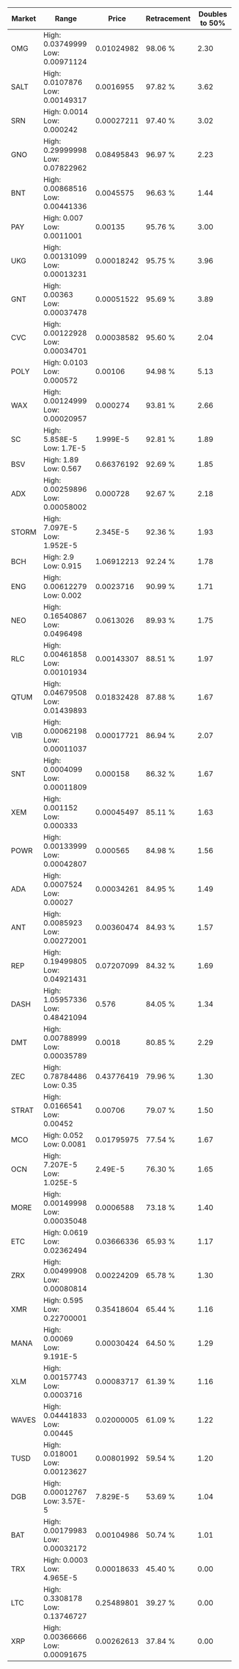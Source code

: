 | Market | Range | Price| Retracement | Doubles to 50% |
| --- | --- | --- | --- | --- |
| OMG | High: 0.03749999<br />Low: 0.00971124 | 0.01024982 | 98.06 % | 2.30 |
| SALT | High: 0.0107876<br />Low: 0.00149317 | 0.0016955 | 97.82 % | 3.62 |
| SRN | High: 0.0014<br />Low: 0.000242 | 0.00027211 | 97.40 % | 3.02 |
| GNO | High: 0.29999998<br />Low: 0.07822962 | 0.08495843 | 96.97 % | 2.23 |
| BNT | High: 0.00868516<br />Low: 0.00441336 | 0.0045575 | 96.63 % | 1.44 |
| PAY | High: 0.007<br />Low: 0.0011001 | 0.00135 | 95.76 % | 3.00 |
| UKG | High: 0.00131099<br />Low: 0.00013231 | 0.00018242 | 95.75 % | 3.96 |
| GNT | High: 0.00363<br />Low: 0.00037478 | 0.00051522 | 95.69 % | 3.89 |
| CVC | High: 0.00122928<br />Low: 0.00034701 | 0.00038582 | 95.60 % | 2.04 |
| POLY | High: 0.0103<br />Low: 0.000572 | 0.00106 | 94.98 % | 5.13 |
| WAX | High: 0.00124999<br />Low: 0.00020957 | 0.000274 | 93.81 % | 2.66 |
| SC | High: 5.858E-5<br />Low: 1.7E-5 | 1.999E-5 | 92.81 % | 1.89 |
| BSV | High: 1.89<br />Low: 0.567 | 0.66376192 | 92.69 % | 1.85 |
| ADX | High: 0.00259896<br />Low: 0.00058002 | 0.000728 | 92.67 % | 2.18 |
| STORM | High: 7.097E-5<br />Low: 1.952E-5 | 2.345E-5 | 92.36 % | 1.93 |
| BCH | High: 2.9<br />Low: 0.915 | 1.06912213 | 92.24 % | 1.78 |
| ENG | High: 0.00612279<br />Low: 0.002 | 0.0023716 | 90.99 % | 1.71 |
| NEO | High: 0.16540867<br />Low: 0.0496498 | 0.0613026 | 89.93 % | 1.75 |
| RLC | High: 0.00461858<br />Low: 0.00101934 | 0.00143307 | 88.51 % | 1.97 |
| QTUM | High: 0.04679508<br />Low: 0.01439893 | 0.01832428 | 87.88 % | 1.67 |
| VIB | High: 0.00062198<br />Low: 0.00011037 | 0.00017721 | 86.94 % | 2.07 |
| SNT | High: 0.0004099<br />Low: 0.00011809 | 0.000158 | 86.32 % | 1.67 |
| XEM | High: 0.001152<br />Low: 0.000333 | 0.00045497 | 85.11 % | 1.63 |
| POWR | High: 0.00133999<br />Low: 0.00042807 | 0.000565 | 84.98 % | 1.56 |
| ADA | High: 0.0007524<br />Low: 0.00027 | 0.00034261 | 84.95 % | 1.49 |
| ANT | High: 0.0085923<br />Low: 0.00272001 | 0.00360474 | 84.93 % | 1.57 |
| REP | High: 0.19499805<br />Low: 0.04921431 | 0.07207099 | 84.32 % | 1.69 |
| DASH | High: 1.05957336<br />Low: 0.48421094 | 0.576 | 84.05 % | 1.34 |
| DMT | High: 0.00788999<br />Low: 0.00035789 | 0.0018 | 80.85 % | 2.29 |
| ZEC | High: 0.78784486<br />Low: 0.35 | 0.43776419 | 79.96 % | 1.30 |
| STRAT | High: 0.0166541<br />Low: 0.00452 | 0.00706 | 79.07 % | 1.50 |
| MCO | High: 0.052<br />Low: 0.0081 | 0.01795975 | 77.54 % | 1.67 |
| OCN | High: 7.207E-5<br />Low: 1.025E-5 | 2.49E-5 | 76.30 % | 1.65 |
| MORE | High: 0.00149998<br />Low: 0.00035048 | 0.0006588 | 73.18 % | 1.40 |
| ETC | High: 0.0619<br />Low: 0.02362494 | 0.03666336 | 65.93 % | 1.17 |
| ZRX | High: 0.00499908<br />Low: 0.00080814 | 0.00224209 | 65.78 % | 1.30 |
| XMR | High: 0.595<br />Low: 0.22700001 | 0.35418604 | 65.44 % | 1.16 |
| MANA | High: 0.00069<br />Low: 9.191E-5 | 0.00030424 | 64.50 % | 1.29 |
| XLM | High: 0.00157743<br />Low: 0.0003716 | 0.00083717 | 61.39 % | 1.16 |
| WAVES | High: 0.04441833<br />Low: 0.00445 | 0.02000005 | 61.09 % | 1.22 |
| TUSD | High: 0.018001<br />Low: 0.00123627 | 0.00801992 | 59.54 % | 1.20 |
| DGB | High: 0.00012767<br />Low: 3.57E-5 | 7.829E-5 | 53.69 % | 1.04 |
| BAT | High: 0.00179983<br />Low: 0.00032172 | 0.00104986 | 50.74 % | 1.01 |
| TRX | High: 0.0003<br />Low: 4.965E-5 | 0.00018633 | 45.40 % | 0.00 |
| LTC | High: 0.3308178<br />Low: 0.13746727 | 0.25489801 | 39.27 % | 0.00 |
| XRP | High: 0.00366666<br />Low: 0.00091675 | 0.00262613 | 37.84 % | 0.00 |
